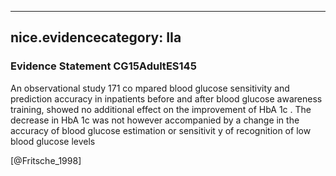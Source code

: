 
---
nice.evidencecategory: IIa
---

### Evidence Statement CG15AdultES145
An observational study 171 co mpared blood glucose sensitivity and prediction accuracy in inpatients before and after blood glucose awareness training, showed no additional effect on the improvement of HbA 1c . The decrease in HbA 1c was not however accompanied by a change in the accuracy of blood glucose estimation or sensitivit y of recognition of low blood glucose levels

[@Fritsche_1998]


